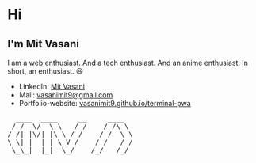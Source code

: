 # Hi
## I'm Mit Vasani

I am a web enthusiast. And a tech enthusiast. And an anime enthusiast. In short, an enthusiast. :laughing:

- LinkedIn: [Mit Vasani](https://www.linkedin.com/in/mit-vasani-8321a2138/)
- Mail: [vasanimit9@gmail.com](mailto:vasanimit9@gmail.com)
- Portfolio-website: [vasanimit9.github.io/terminal-pwa](https://vasanimit9.github.io/terminal-pwa/)

<pre>
  ____  ____     __     ____  
 / /  \/  \ \   / /    / /\ \ 
/ /| |\/| |\ \ / /    / /  \ \
\ \| |  | | \ V /    / /   / /
 \_\_|  |_|  \_/    /_/   /_/ 
                              
</pre>
